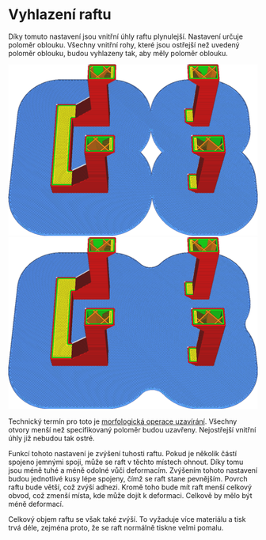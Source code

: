 Vyhlazení raftu
====
Díky tomuto nastavení jsou vnitřní úhly raftu plynulejší. Nastavení určuje poloměr oblouku. Všechny vnitřní rohy, které jsou ostřejší než uvedený poloměr oblouku, budou vyhlazeny tak, aby měly poloměr oblouku.

![Žádné vyhlazení](../../../articles/images/raft_smoothing_0mm.png)
![Poloměr 5 mm](../../../articles/images/raft_smoothing_5mm.png)

Technický termín pro toto je [morfologická operace uzavírání](https://en.wikipedia.org/wiki/Closing_(morphology)). Všechny otvory menší než specifikovaný poloměr budou uzavřeny. Nejostřejší vnitřní úhly již nebudou tak ostré.

Funkcí tohoto nastavení je zvýšení tuhosti raftu. Pokud je několik částí spojeno jemnými spoji, může se raft v těchto místech ohnout. Díky tomu jsou méně tuhé a méně odolné vůči deformacím. Zvýšením tohoto nastavení budou jednotlivé kusy lépe spojeny, čímž se raft stane pevnějším. Povrch raftu bude větší, což zvýší adhezi. Kromě toho bude mít raft menší celkový obvod, což zmenší místa, kde může dojít k deformaci. Celkově by mělo být méně deformací.

Celkový objem raftu se však také zvýší. To vyžaduje více materiálu a tisk trvá déle, zejména proto, že se raft normálně tiskne velmi pomalu.